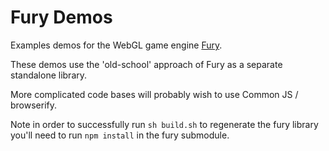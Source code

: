 # Fury Demos

Examples demos for the WebGL game engine [Fury](https://github.com/delphic/Fury).

These demos use the 'old-school' approach of Fury as a separate standalone library.

More complicated code bases will probably wish to use Common JS / browserify.

Note in order to successfully run `sh build.sh` to regenerate the fury library you'll need to run `npm install` in the fury submodule.